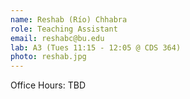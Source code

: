 ```yaml
---
name: Reshab (Río) Chhabra
role: Teaching Assistant
email: reshabc@bu.edu
lab: A3 (Tues 11:15 - 12:05 @ CDS 364)
photo: reshab.jpg
---
```


Office Hours: TBD
